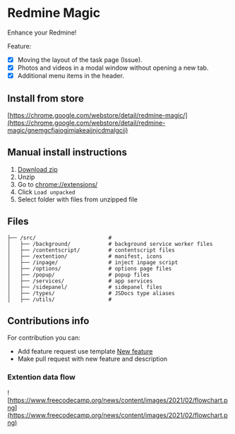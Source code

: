 # Redmine Magic

Enhance your Redmine!

Feature:

- [x] Moving the layout of the task page (Issue).   
- [x] Photos and videos in a modal window without opening a new tab.   
- [x] Additional menu items in the header.   

## Install from store

[https://chrome.google.com/webstore/detail/redmine-magic/](https://chrome.google.com/webstore/detail/redmine-magic/gnemgcfjaiogjmjakeajjnjcdmalgcii)

## Manual install instructions

1. [Download zip](https://github.com/wnetking/redmine-extends/raw/master/magic.zip)
2. Unzip
3. Go to [chrome://extensions/](chrome://extensions/)
4. Click `Load unpacked`
5. Select folder with files from unzipped file

## Files

```
├── /src/                       # 
│   ├── /background/            # background service worker files
│   ├── /contentscript/         # contentscript files
│   ├── /extention/             # manifest, icons
│   ├── /inpage/                # inject inpage script
│   ├── /options/               # options page files
│   ├── /popup/                 # popup files
│   ├── /services/              # app services
│   ├── /sidepanel/             # sidepanel files
│   ├── /types/                 # JSDocs type aliases
│   ├── /utils/                 # 
```

## Contributions info

For contribution you can:

- Add feature request use template [New feature](https://github.com/wnetking/redmine-extends/issues/new?assignees=wnetking&labels=feature&projects=wnetking%2Fredmine-extends&template=feature-request.yaml&title=%5BNew+feature%5D%3A+)
- Make pull request with new feature and description

### Extention data flow

![https://www.freecodecamp.org/news/content/images/2021/02/flowchart.png](https://www.freecodecamp.org/news/content/images/2021/02/flowchart.png)
